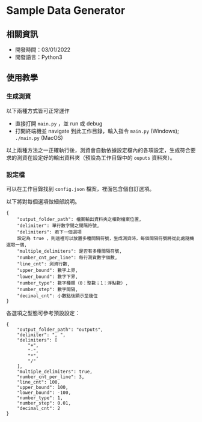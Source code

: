 # Sample Data Generator

## 相關資訊

- 開發時間：03/01/2022
- 開發語言：Python3

## 使用教學

### 生成測資

以下兩種方式皆可正常運作

- 直接打開 `main.py` ，並 run 或 debug
- 打開終端機並 navigate 到此工作目錄，輸入指令 `main.py` (Windows); `./main.py` (MacOS)

以上兩種方法之一正確執行後，測資會自動依據設定檔內的各項設定，生成符合要求的測資在設定好的輸出資料夾（預設為工作目錄中的 `ouputs` 資料夾）。

### 設定檔

可以在工作目錄找到 `config.json` 檔案，裡面包含個自訂選項。

以下將對每個選項做細部說明。

```
{
    "output_folder_path": 檔案輸出資料夾之相對檔案位置,
    "delimiter": 單行數字間之間隔符號,
    "delimiters": 若下一個選項
    設定為 true ，則這裡可以放置多種間隔符號，生成測資時，每個間隔符號將從此處隨機選取一個,
    "multiple_delimiters": 是否有多種間隔符號,
    "number_cnt_per_line": 每行測資數字個數,
    "line_cnt": 測資行數,
    "upper_bound": 數字上界,
    "lower_bound": 數字下界,
    "number_type": 數字種類（0：整數；1：浮點數）,
    "number_step": 數字間隔,
    "decimal_cnt": 小數點後顯示至幾位
}
```

各選項之型態可參考預設設定：
```
{
    "output_folder_path": "outputs",
    "delimiter": ", ",
    "delimiters": [
        "+",
        "-",
        "*",
        "/"
    ],
    "multiple_delimiters": true,
    "number_cnt_per_line": 3,
    "line_cnt": 100,
    "upper_bound": 100,
    "lower_bound": -100,
    "number_type": 1,
    "number_step": 0.01,
    "decimal_cnt": 2
}
```